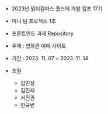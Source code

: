 - 2023년 멀티캠퍼스 풀스택 개발 캠프 17기
- 미니 팀 프로젝트 1조
- 프론트엔드 과제 Repository

- 주제 : 영화관 예매 사이트
- 기간 : 2023. 11. 07 ~ 2023. 11. 14
- 조원
    - 김민성
    - 김민재
    - 서진권
    - 한규빈
